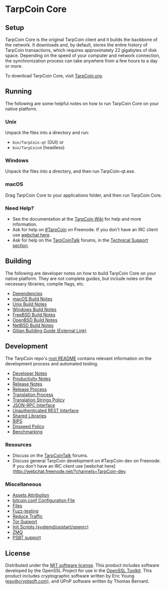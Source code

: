 TarpCoin Core
=============

Setup
---------------------
TarpCoin Core is the original TarpCoin client and it builds the backbone of the network. It downloads and, by default, stores the entire history of TarpCoin transactions, which requires approximately 22 gigabytes of disk space. Depending on the speed of your computer and network connection, the synchronization process can take anywhere from a few hours to a day or more.

To download TarpCoin Core, visit [TarpCoin.org](https://TarpCoin.org/).

Running
---------------------
The following are some helpful notes on how to run TarpCoin Core on your native platform.

### Unix

Unpack the files into a directory and run:

- `bin/TarpCoin-qt` (GUI) or
- `bin/TarpCoind` (headless)

### Windows

Unpack the files into a directory, and then run TarpCoin-qt.exe.

### macOS

Drag TarpCoin Core to your applications folder, and then run TarpCoin Core.

### Need Help?

* See the documentation at the [TarpCoin Wiki](https://TarpCoin.info/)
for help and more information.
* Ask for help on [#TarpCoin](http://webchat.freenode.net?channels=TarpCoin) on Freenode. If you don't have an IRC client use [webchat here](http://webchat.freenode.net?channels=TarpCoin).
* Ask for help on the [TarpCoinTalk](https://TarpCointalk.io/) forums, in the [Technical Support section](https://TarpCointalk.io/c/technical-support).

Building
---------------------
The following are developer notes on how to build TarpCoin Core on your native platform. They are not complete guides, but include notes on the necessary libraries, compile flags, etc.

- [Dependencies](dependencies.md)
- [macOS Build Notes](build-osx.md)
- [Unix Build Notes](build-unix.md)
- [Windows Build Notes](build-windows.md)
- [FreeBSD Build Notes](build-freebsd.md)
- [OpenBSD Build Notes](build-openbsd.md)
- [NetBSD Build Notes](build-netbsd.md)
- [Gitian Building Guide (External Link)](https://github.com/bitcoin-core/docs/blob/master/gitian-building.md)

Development
---------------------
The TarpCoin repo's [root README](/README.md) contains relevant information on the development process and automated testing.

- [Developer Notes](developer-notes.md)
- [Productivity Notes](productivity.md)
- [Release Notes](release-notes.md)
- [Release Process](release-process.md)
- [Translation Process](translation_process.md)
- [Translation Strings Policy](translation_strings_policy.md)
- [JSON-RPC Interface](JSON-RPC-interface.md)
- [Unauthenticated REST Interface](REST-interface.md)
- [Shared Libraries](shared-libraries.md)
- [BIPS](bips.md)
- [Dnsseed Policy](dnsseed-policy.md)
- [Benchmarking](benchmarking.md)

### Resources
* Discuss on the [TarpCoinTalk](https://TarpCointalk.io/) forums.
* Discuss general TarpCoin development on #TarpCoin-dev on Freenode. If you don't have an IRC client use [webchat here](http://webchat.freenode.net/?channels=TarpCoin-dev.

### Miscellaneous
- [Assets Attribution](assets-attribution.md)
- [bitcoin.conf Configuration File](bitcoin-conf.md)
- [Files](files.md)
- [Fuzz-testing](fuzzing.md)
- [Reduce Traffic](reduce-traffic.md)
- [Tor Support](tor.md)
- [Init Scripts (systemd/upstart/openrc)](init.md)
- [ZMQ](zmq.md)
- [PSBT support](psbt.md)

License
---------------------
Distributed under the [MIT software license](/COPYING).
This product includes software developed by the OpenSSL Project for use in the [OpenSSL Toolkit](https://www.openssl.org/). This product includes
cryptographic software written by Eric Young ([eay@cryptsoft.com](mailto:eay@cryptsoft.com)), and UPnP software written by Thomas Bernard.
